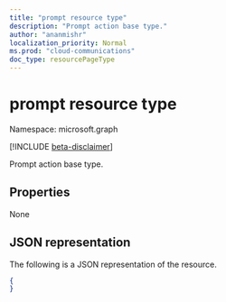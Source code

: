```yaml
---
title: "prompt resource type"
description: "Prompt action base type."
author: "ananmishr"
localization_priority: Normal
ms.prod: "cloud-communications"
doc_type: resourcePageType
---
```


# prompt resource type

Namespace: microsoft.graph

[!INCLUDE [beta-disclaimer](../../includes/beta-disclaimer.md)]

Prompt action base type.

## Properties

None

## JSON representation

The following is a JSON representation of the resource.

<!-- {
  "blockType": "resource",
  "optionalProperties": [

  ],
  "@odata.type": "microsoft.graph.prompt"
}-->

```json
{
}
```

<!-- uuid: 8fcb5dbc-d5aa-4681-8e31-b001d5168d79
2015-10-25 14:57:30 UTC -->
<!--
{
  "type": "#page.annotation",
  "description": "prompt resource",
  "keywords": "",
  "section": "documentation",
  "tocPath": "",
  "suppressions": []
}
-->


